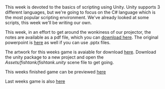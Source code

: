 This week is devoted to the basics of scripting using Unity.  Unity supports 3 different languages, but we're going to focus on the C# language which is the most popular scripting environment.  We've already looked at some scripts, this week we'll be writing our own.


This week, in an effort to get around the wonkiness of our projector, the notes are available as a pdf file, which you can [download here](https://dl.dropboxusercontent.com/u/2977490/unity%40makerhaus/week3/Unity%20Week%203.pdf).  The original powerpoint is [here](https://dl.dropboxusercontent.com/u/2977490/unity%40makerhaus/week3/Unity%20Week%203.pptx) as well if you can use .pptx files. 

The artwork for this weeks game is avaiable for download [here](https://dl.dropboxusercontent.com/u/2977490/unity%40makerhaus/week3/goldfish.unitypackage).  Download the unity package to a new project and open the *Assets/fishtank/fishtank.unity* scene file to get going.

This weeks finished game can be previewed [here](https://dl.dropboxusercontent.com/u/2977490/unity%40makerhaus/week3/sample/sample.html)

Last weeks game is also [here](https://www.dropbox.com/home/Public/Unity%40makerhaus/week%202)